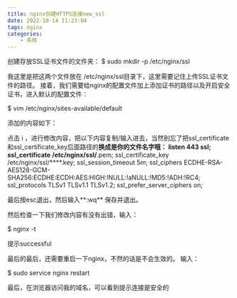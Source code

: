 ```yaml
---
title: nginx创建HTTPS连接new_ssl
date: 2022-10-14 11:23:04
tags: nginx
categories: 
    - 系统
---
```


创建存放SSL证书文件的文件夹：
$ sudo mkdir -p /etc/nginx/ssl

我这里是把这两个文件放在 /etc/nginx/ssl目录下，这里需要记住上传SSL证书文件的路径。
接着，我们需要给nginx的配置文件加上添加证书的路径以及开启安全证书，进入默认的配置文件：

$ vim /etc/nginx/sites-available/default

添加的内容如下：

点击 i ，进行修改内容，把以下内容复制/输入进去，当然别忘了把ssl_certificate和ssl_certificate_key后面路径的****换成是你的文件名字哦：
        listen 443 ssl;
        ssl_certificate    /etc/nginx/ssl/****.pem;
        ssl_certificate_key /etc/nginx/ssl/****.key;
        ssl_session_timeout 5m;
        ssl_ciphers ECDHE-RSA-AES128-GCM-SHA256:ECDHE:ECDH:AES:HIGH:!NULL:!aNULL:!MD5:!ADH:!RC4;
        ssl_protocols TLSv1 TLSv1.1 TLSv1.2;
        ssl_prefer_server_ciphers on;

最后按esc退出，然后输入**:wq** 保存并退出。

然后检查一下我们修改内容有没有出错，输入：

$ nginx -t

提示successful


最后的最后，还需要重启一下nginx，不然的话是不会生效的。
输入：

$ sudo service nginx restart

最后，在浏览器访问我的域名，可以看到提示连接是安全的
